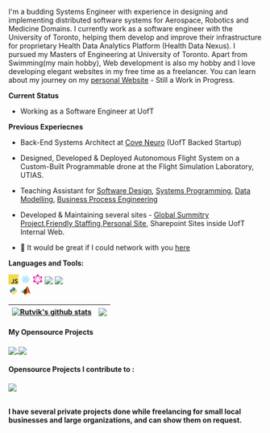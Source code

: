 I'm a budding Systems Engineer with experience in designing and implementing distributed software systems for Aerospace, Robotics and Medicine Domains. I currently work as a software engineer with the University of Toronto, helping them develop and improve their infrastructure for proprietary Health Data Analytics Platform (Health Data Nexus). I pursued my Masters of Engineering at University of Toronto. Apart from Swimming(my main hobby), Web development is also my hobby and I love developing elegant websites in my free time as a freelancer. You can learn about my journey on my [personal Website](https://rutvik-solanki.netlify.app) - Still a Work in Progress.


**Current Status**

- Working as a Software Engineer at UofT

**Previous Experiecnes**

- Back-End Systems Architect at [Cove Neuro](https://www.coveneuro.com) (UofT Backed Startup)

- Designed, Developed & Deployed Autonomous Flight System on a Custom-Built Programmable drone at the Flight Simulation Laboratory, UTIAS.

- Teaching Assistant for [Software Design](https://artsci.calendar.utoronto.ca/course/csc207h1), [Systems Programming](https://artsci.calendar.utoronto.ca/course/csc209h1), [Data Modelling](https://engineering.calendar.utoronto.ca/course/mie253h1), [Business Process Engineering](https://engineering.calendar.utoronto.ca/course/mie354h1)

- Developed & Maintaining several sites - [Global Summitry Project](https://globalsummitryproject.com/),[Friendly Staffing](https://friendlystaffing.net/),[Personal Site](https://rutvik-solanki.netlify.app), Sharepoint Sites inside UofT Internal Web.

- 💬 It would be great if I could network with you [here](https://linkedin.com/in/connectwithrutvik)



**Languages and Tools:**  

<code><img height="20" src="https://raw.githubusercontent.com/github/explore/80688e429a7d4ef2fca1e82350fe8e3517d3494d/topics/javascript/javascript.png"></code>
<code><img height="20" src="https://raw.githubusercontent.com/github/explore/80688e429a7d4ef2fca1e82350fe8e3517d3494d/topics/react/react.png"></code>
<code><img height="20" src="https://raw.githubusercontent.com/github/explore/5c058a388828bb5fde0bcafd4bc867b5bb3f26f3/topics/graphql/graphql.png"></code>
<code><img height="20" src="https://images.ctfassets.net/42myiudv0u8b/6rkOXCpyvuekYIgy6U6gGu/ea5dbe70e522413ef48b97c6e949a7d6/1_t5EnAu3eSWJA0rmZ9v3xuw.png"></code>
<code><img height="20" src="https://ih1.redbubble.net/image.399557482.5366/flat,550x550,075,f.jpg"></code>    
<code><img height="20" src="https://raw.githubusercontent.com/github/explore/80688e429a7d4ef2fca1e82350fe8e3517d3494d/topics/python/python.png"></code>
<code><img height="20" src="https://raw.githubusercontent.com/github/explore/80688e429a7d4ef2fca1e82350fe8e3517d3494d/topics/matlab/matlab.png"></code>


| <a href="https://github.com/rutvikrj26"><img align="center" src="https://github-readme-stats.vercel.app/api?username=rutvikrj26&show_icons=true&include_all_commits=true&theme=buefy&hide_border=true" alt="Rutvik's github stats" /></a> |<img align="center" src="https://github-readme-stats.vercel.app/api/top-langs/?username=rutvikrj26&layout=compact&theme=buefy&hide_border=true" /></a> |
| ------------- | ------------- |

 #### My Opensource Projects

<a href="https://github.com/Rutvikrj26/distribute-caching-system">
  <img align="center" src="https://github-readme-stats.vercel.app/api/pin/?username=rutvikrj26&repo=distribute-caching-system&theme=buefy" />
</a>

<a href="https://github.com/Rutvikrj26/ETHWaterloo">
  <img align="center" src="https://github-readme-stats.vercel.app/api/pin/?username=rutvikrj26&repo=ETHWaterloo&theme=buefy" />
</a>

<br />

 #### Opensource Projects I contribute to :

 <a href="https://github.com/MIT-LCP/physionet-build">
  <img align="center" src="https://github-readme-stats.vercel.app/api/pin/?username=MIT-LCP&repo=physionet-build&theme=buefy" />
</a>

<br />
<br />

**I have several private projects done while freelancing for small local businesses and large organizations, and can show them on request.**

<br />
<br />
